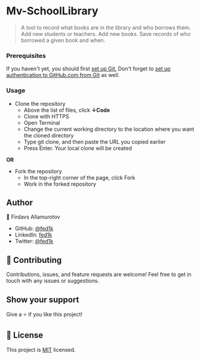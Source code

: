 # Mv-SchoolLibrary
> A tool to record what books are in the library and who borrows them. Add new students or teachers. Add new books. Save records of who borrowed a given book and when.

### Prerequisites
If you haven't yet, you should first [set up Git.](https://docs.github.com/en/get-started/quickstart/set-up-git) Don't forget to [set up authentication to GitHub.com from Git](https://docs.github.com/en/get-started/quickstart/set-up-git#next-steps-authenticating-with-github-from-git) as well.

### Usage
- Clone the repository
  - Above the list of files, click **↓Code**
  - Clone with HTTPS
  - Open Terminal
  - Change the current working directory to the location where you want the cloned directory
  - Type git clone, and then paste the URL you copied earlier
  - Press Enter. Your local clone will be created

**OR**

- Fork the repository
  - In the top-right corner of the page, click Fork
  - Work in the forked repository


## Author
👤 Firdavs Allamurotov
- GitHub: [@fed1k](https://github.com/fed1k)
- LinkedIn: [fed1k](https://www.linkedin.com/in/firdavs-allamurotov/)
- Twitter: [@fed1k](https://twitter.com/FirdavsDev)

## 🤝 Contributing
Contributions, issues, and feature requests are welcome!
Feel free to get in touch with any issues or suggestions.

## Show your support
Give a ⭐️ if you like this project!

## 📝 License
This project is [MIT](./LICENSE) licensed.
